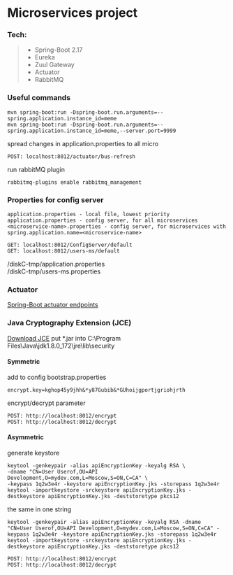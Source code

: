 # Microservices project

### Tech:
> - Spring-Boot 2.17
> - Eureka
> - Zuul Gateway
> - Actuator 
> - RabbitMQ

### Useful commands
```
mvn spring-boot:run -Dspring-boot.run.arguments=--spring.application.instance_id=meme
mvn spring-boot:run -Dspring-boot.run.arguments=--spring.application.instance_id=meme,--server.port=9999
```
spread changes in application.properties to all micro
```
POST: localhost:8012/actuator/bus-refresh
```
run rabbitMQ plugin
```
rabbitmq-plugins enable rabbitmq_management
```

### Properties for config server
```
application.properties - local file, lowest priority 
application.properties - config server, for all microservices
<microservice-name>.properties - config server, for microservices with spring.application.name=<microservice-name>
```
```
GET: localhost:8012/ConfigServer/default
GET: localhost:8012/users-ms/default
```
/diskC-tmp/application.properties <br>
/diskC-tmp/users-ms.properties <br>

### Actuator
[Spring-Boot actuator endpoints]([https://docs.spring.io/spring-boot/docs/current/reference/html/production-ready-endpoints.html) <br>

### Java Cryptography Extension (JCE)
[Download JCE](https://www.oracle.com/technetwork/java/javase/downloads/jce8-download-2133166.html)
put *.jar into C:\Program Files\Java\jdk1.8.0_172\jre\lib\security <br>
#### Symmetric
add to config bootstrap.properties 
```properties
encrypt.key=kghop45y9jhh&*y87Gubib&*GUhoijgportjgriohjrth
```
encrypt/decrypt parameter
```
POST: http://localhost:8012/encrypt
POST: http://localhost:8012/decrypt
```
#### Asymmetric
generate keystore
```
keytool -genkeypair -alias apiEncryptionKey -keyalg RSA \
-dname "CN=User Userof,OU=API Development,O=mydev.com,L=Moscow,S=ON,C=CA" \
-keypass 1q2w3e4r -keystore apiEncryptionKey.jks -storepass 1q2w3e4r
keytool -importkeystore -srckeystore apiEncryptionKey.jks -destkeystore apiEncryptionKey.jks -deststoretype pkcs12
```
the same in one string
```
keytool -genkeypair -alias apiEncryptionKey -keyalg RSA -dname "CN=User Userof,OU=API Development,O=mydev.com,L=Moscow,S=ON,C=CA" -keypass 1q2w3e4r -keystore apiEncryptionKey.jks -storepass 1q2w3e4r
keytool -importkeystore -srckeystore apiEncryptionKey.jks -destkeystore apiEncryptionKey.jks -deststoretype pkcs12
```
```
POST: http://localhost:8012/encrypt
POST: http://localhost:8012/decrypt
```